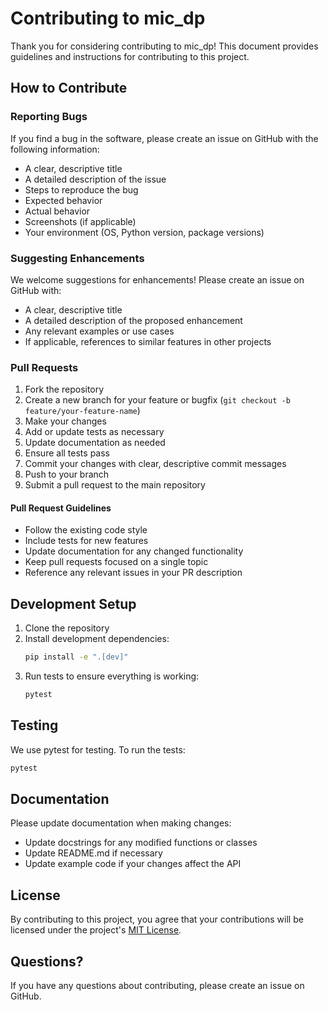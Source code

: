 # Contributing to mic_dp

Thank you for considering contributing to mic_dp! This document provides guidelines and instructions for contributing to this project.

## How to Contribute

### Reporting Bugs

If you find a bug in the software, please create an issue on GitHub with the following information:

- A clear, descriptive title
- A detailed description of the issue
- Steps to reproduce the bug
- Expected behavior
- Actual behavior
- Screenshots (if applicable)
- Your environment (OS, Python version, package versions)

### Suggesting Enhancements

We welcome suggestions for enhancements! Please create an issue on GitHub with:

- A clear, descriptive title
- A detailed description of the proposed enhancement
- Any relevant examples or use cases
- If applicable, references to similar features in other projects

### Pull Requests

1. Fork the repository
2. Create a new branch for your feature or bugfix (`git checkout -b feature/your-feature-name`)
3. Make your changes
4. Add or update tests as necessary
5. Update documentation as needed
6. Ensure all tests pass
7. Commit your changes with clear, descriptive commit messages
8. Push to your branch
9. Submit a pull request to the main repository

#### Pull Request Guidelines

- Follow the existing code style
- Include tests for new features
- Update documentation for any changed functionality
- Keep pull requests focused on a single topic
- Reference any relevant issues in your PR description

## Development Setup

1. Clone the repository
2. Install development dependencies:
   ```bash
   pip install -e ".[dev]"
   ```
3. Run tests to ensure everything is working:
   ```bash
   pytest
   ```

## Testing

We use pytest for testing. To run the tests:

```bash
pytest
```

## Documentation

Please update documentation when making changes:

- Update docstrings for any modified functions or classes
- Update README.md if necessary
- Update example code if your changes affect the API

## License

By contributing to this project, you agree that your contributions will be licensed under the project's [MIT License](LICENSE).

## Questions?

If you have any questions about contributing, please create an issue on GitHub.
